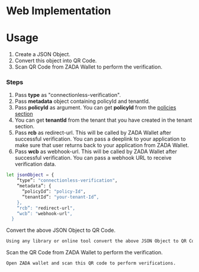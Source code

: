 # Web Implementation

# Usage

1. Create a JSON Object.
2. Convert this object into QR Code.
3. Scan QR Code from ZADA Wallet to perform the verification.

### Steps

1. Pass <b>type</b> as "connectionless-verification".
2. Pass <b>metadata</b> object containing policyId and tenantId.
3. Pass <b>policyId</b> as argument. You can get <b>policyId</b> from the [policies section](policies.md)
4. You can get <b>tenantId</b> from the tenant that you have created in the tenant section.
5. Pass <b>rcb</b> as redirect-url. This will be called by ZADA Wallet after successful verification. You can pass a deeplink to your application to make sure that user returns back to your application from ZADA Wallet.
6. Pass <b>wcb</b> as webhook-url. This will be called by ZADA Wallet after successful verification. You can pass a webhook URL to receive verification data.

```sh
let jsonObject = {
    “type”: "connectionless-verification",
    “metadata”: {
      “policyId”: "policy-Id",
      “tenantId”: "your-tenant-Id”,
    },
    “rcb”: "redirect-url",
    “wcb”: "webhook-url",
  }
```

Convert the above JSON Object to QR Code.

```sh
Using any library or online tool convert the above JSON Object to QR Code.
```

Scan the QR Code from ZADA Wallet to perform the verification.

```sh
Open ZADA wallet and scan this QR code to perform verifications.
```

